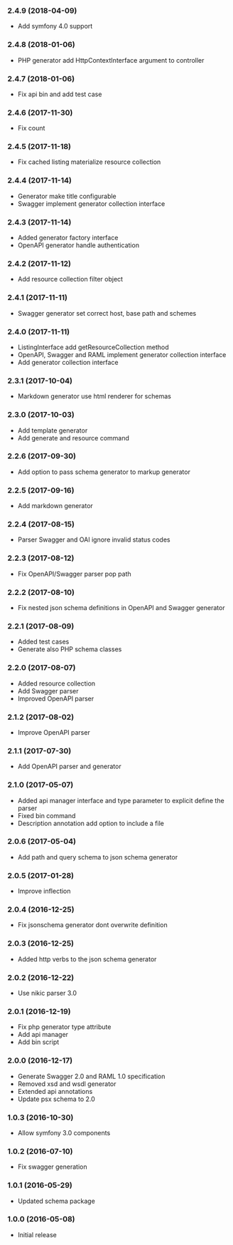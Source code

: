
### 2.4.9 (2018-04-09)

* Add symfony 4.0 support

### 2.4.8 (2018-01-06)

* PHP generator add HttpContextInterface argument to controller

### 2.4.7 (2018-01-06)

* Fix api bin and add test case

### 2.4.6 (2017-11-30)

* Fix count

### 2.4.5 (2017-11-18)

* Fix cached listing materialize resource collection

### 2.4.4 (2017-11-14)

* Generator make title configurable
* Swagger implement generator collection interface 

### 2.4.3 (2017-11-14)

* Added generator factory interface
* OpenAPI generator handle authentication

### 2.4.2 (2017-11-12)

* Add resource collection filter object

### 2.4.1 (2017-11-11)

* Swagger generator set correct host, base path and schemes

### 2.4.0 (2017-11-11)

* ListingInterface add getResourceCollection method
* OpenAPI, Swagger and RAML implement generator collection interface
* Add generator collection interface

### 2.3.1 (2017-10-04)

* Markdown generator use html renderer for schemas

### 2.3.0 (2017-10-03)

* Add template generator
* Add generate and resource command

### 2.2.6 (2017-09-30)

* Add option to pass schema generator to markup generator

### 2.2.5 (2017-09-16)

* Add markdown generator

### 2.2.4 (2017-08-15)

* Parser Swagger and OAI ignore invalid status codes

### 2.2.3 (2017-08-12)

* Fix OpenAPI/Swagger parser pop path

### 2.2.2 (2017-08-10)

* Fix nested json schema definitions in OpenAPI and Swagger generator

### 2.2.1 (2017-08-09)

* Added test cases
* Generate also PHP schema classes

### 2.2.0 (2017-08-07)

* Added resource collection
* Add Swagger parser
* Improved OpenAPI parser

### 2.1.2 (2017-08-02)

* Improve OpenAPI parser

### 2.1.1 (2017-07-30)

* Add OpenAPI parser and generator

### 2.1.0 (2017-05-07)

* Added api manager interface and type parameter to explicit define the parser
* Fixed bin command
* Description annotation add option to include a file

### 2.0.6 (2017-05-04)

* Add path and query schema to json schema generator

### 2.0.5 (2017-01-28)

* Improve inflection

### 2.0.4 (2016-12-25)

* Fix jsonschema generator dont overwrite definition

### 2.0.3 (2016-12-25)

* Added http verbs to the json schema generator

### 2.0.2 (2016-12-22)

* Use nikic parser 3.0

### 2.0.1 (2016-12-19)

* Fix php generator type attribute
* Add api manager
* Add bin script

### 2.0.0 (2016-12-17)

* Generate Swagger 2.0 and RAML 1.0 specification
* Removed xsd and wsdl generator
* Extended api annotations
* Update psx schema to 2.0

### 1.0.3 (2016-10-30)

* Allow symfony 3.0 components

### 1.0.2 (2016-07-10)

* Fix swagger generation

### 1.0.1 (2016-05-29)

* Updated schema package

### 1.0.0 (2016-05-08)

* Initial release
